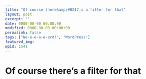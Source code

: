 ```yaml
---
title: "Of course there&amp;#8217;s a filter for that"
layout: post
excerpt: ""
date: 0000-00-00 00:00:00
modified: 0000-00-00 00:00:00
permalink: false
tags: ["Ne-e-e-e-e-erd!", "WordPress"]
featured_img: 
wpid: 1541
---
```


# Of course there&#8217;s a filter for that

